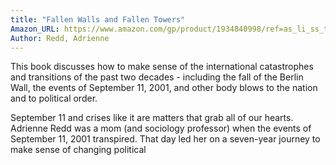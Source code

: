 ```yaml
---
title: "Fallen Walls and Fallen Towers"
Amazon_URL: https://www.amazon.com/gp/product/1934840998/ref=as_li_ss_tl?ie=UTF8&linkCode=ll1&tag=internetbo00a-20
Author: Redd, Adrienne
---
```

This book discusses how to make sense of the international catastrophes and transitions of the past two decades - including the fall of the Berlin Wall, the events of September 11, 2001, and other body blows to the nation and to political order. 

September 11 and crises like it are matters that grab all of our hearts.  Adrienne Redd was a mom (and sociology professor) when the events of September 11, 2001 transpired. That day led her on a seven-year journey to make  sense of changing political 